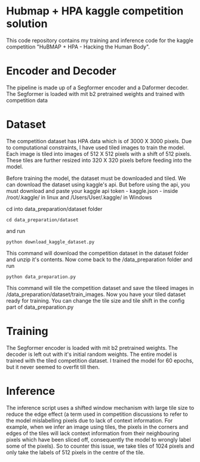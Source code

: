 # Hubmap + HPA kaggle competition solution
This code repository contains my training and inference code for the kaggle competition "HuBMAP + HPA - Hacking the Human Body".
# Encoder and Decoder
The pipeline is made up of a Segformer encoder and a Daformer decoder. The Segformer is loaded with mit b2 pretrained weights and trained with competition data
# Dataset
The competition dataset has HPA data which is of 3000 X 3000 pixels. Due to computational constraints, I have used tiled images to train the model. Each image is tiled into images of 512 X 512 pixels with a shift of 512 pixels. These tiles are further resized into 320 X 320 pixels before feeding into the model.

Before training the model, the dataset must be downloaded and tiled. We can download the dataset using kaggle's api. But before using the api, you must download and paste your kaggle api token - kaggle.json - inside /root/.kaggle/ in linux and /Users/User/.kaggle/ in Windows

cd into data_preparation/dataset folder

```
cd data_preparation/dataset
```
and run
```
python download_kaggle_dataset.py
```
This command will download the competition dataset in the dataset folder and unzip it's contents. Now come back to the /data_preparation folder and run
```
python data_preparation.py
```
This command will tile the competition dataset and save the tileed images in /data_preparation/dataset/train_images. Now you have your tiled dataset ready for training. You can change the tile size and tile shift in the config part of data_preparation.py
# Training
The Segformer encoder is loaded with mit b2 pretrained weights. The decoder is left out with it's initial random weights. The entire model is trained with the tiled competition dataset. I trained the model for 60 epochs, but it never seemed to overfit till then.
# Inference
The inference script uses a shifted window mechanism with large tile size to reduce the edge effect (a term used in competition discussions to refer to the model mislabelling pixels due to lack of context information. For example, when we infer an image using tiles, the pixels in the corners and edges of the tiles will lack context information from their neighbouring pixels which have been sliced off, consequently the model to wrongly label some of the pixels). So to counter this issue, we take tiles of 1024 pixels and only take the labels of 512 pixels in the centre of the tile.



